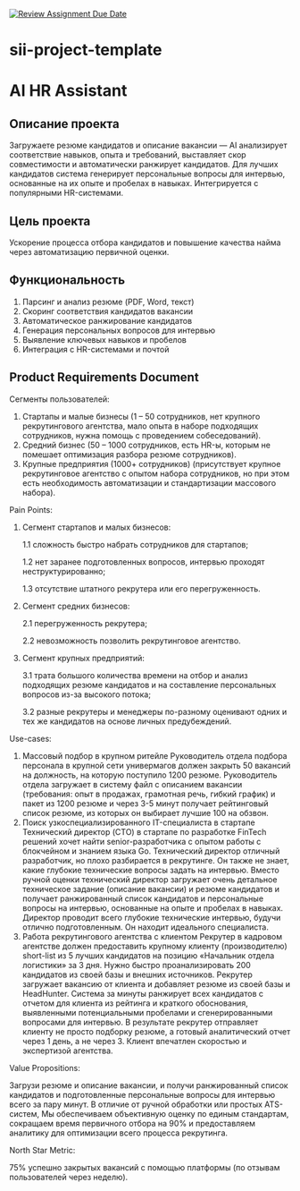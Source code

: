 [![Review Assignment Due Date](https://classroom.github.com/assets/deadline-readme-button-22041afd0340ce965d47ae6ef1cefeee28c7c493a6346c4f15d667ab976d596c.svg)](https://classroom.github.com/a/P3ZvldYO)
# sii-project-template
# AI HR Assistant

## Описание проекта

Загружаете резюме кандидатов и описание вакансии — AI анализирует соответствие навыков, опыта и требований, выставляет скор совместимости и автоматически ранжирует кандидатов. Для лучших кандидатов система генерирует персональные вопросы для интервью, основанные на их опыте и пробелах в навыках. Интегрируется с популярными HR-системами.

## Цель проекта

Ускорение процесса отбора кандидатов и повышение качества найма через автоматизацию первичной оценки.

## Функциональность

1. Парсинг и анализ резюме (PDF, Word, текст)
1. Скоринг соответствия кандидатов вакансии
1. Автоматическое ранжирование кандидатов
1. Генерация персональных вопросов для интервью
1. Выявление ключевых навыков и пробелов
1. Интеграция с HR-системами и почтой

## Product Requirements Document

Сегменты пользователей:

1)	Стартапы и малые бизнесы (1 – 50 сотрудников, нет крупного рекрутингового агентства, мало опыта в наборе подходящих сотрудников, нужна помощь с проведением собеседований).
2)	Средний бизнес (50 – 1000 сотрудников, есть HR-ы, которым не помешает оптимизация разбора резюме сотрудников).
3)	Крупные предприятия (1000+ сотрудников) (присутствует крупное рекрутинговое агентство с опытом набора сотрудников, но при этом есть необходимость автоматизации и стандартизации массового набора).

Pain Points:

1.	Сегмент стартапов и малых бизнесов:

    1.1 сложность быстро набрать сотрудников для стартапов;
  	
    1.2 нет заранее подготовленных вопросов, интервью проходят неструктурированно;
  	
    1.3 отсутствие штатного рекрутера или его перегруженность.
  	

1.	Сегмент средних бизнесов:

  	2.1 перегруженность рекрутера;
  	
    2.2 невозможность позволить рекрутинговое агентство.
  	
1.	Сегмент крупных предприятий:
   
    3.1 трата большого количества времени на отбор и анализ подходящих резюме кандидатов и на составление персональных вопросов из-за высокого потока;
   
    3.2 разные рекрутеры и менеджеры по-разному оценивают одних и тех же кандидатов на основе личных предубеждений.
   

Use-cases:

1.	Массовый подбор в крупном ритейле
Руководитель отдела подбора персонала в крупной сети универмагов должен закрыть 50 вакансий на должность, на которую поступило 1200 резюме. Руководитель отдела загружает в систему файл с описанием вакансии (требования: опыт в продажах, грамотная речь, гибкий график) и пакет из 1200 резюме и через 3-5 минут получает рейтинговый список резюме, из которых он выбирает лучшие 100 на обзвон.
2.	Поиск узкоспециализированного IT-специалиста в стартапе
Технический директор (CTO) в стартапе по разработке FinTech решений хочет найти senior-разработчика с опытом работы с блокчейном и знанием языка Go. Технический директор отличный разработчик, но плохо разбирается в рекрутинге. Он также не знает, какие глубокие технические вопросы задать на интервью. Вместо ручной оценки технический директор загружает очень детальное техническое задание (описание вакансии) и резюме кандидатов и получает ранжированный список кандидатов и персональные вопросы на интервью, основанные на опыте и пробелах в навыках. Директор проводит всего глубокие технические интервью, будучи отлично подготовленным. Он находит идеального специалиста.
3.	Работа рекрутингового агентства с клиентом
	Рекрутер в кадровом агентстве должен предоставить крупному клиенту (производителю) short-list из 5 лучших кандидатов на позицию «Начальник отдела логистики» за 3 дня. Нужно быстро проанализировать 200 кандидатов из своей базы и внешних источников. Рекрутер загружает вакансию от клиента и добавляет резюме из своей базы и HeadHunter. Система за минуты ранжирует всех кандидатов с отчетом для клиента из рейтинга и краткого обоснования, выявленными потенциальными пробелами и сгенерированными вопросами для интервью. В результате рекрутер отправляет клиенту не просто подборку резюме, а готовый аналитический отчет через 1 день, а не через 3. Клиент впечатлен скоростью и экспертизой агентства.

Value Propositions:

Загрузи резюме и описание вакансии, и получи ранжированный список кандидатов и подготовленные персональные вопросы для интервью всего за пару минут. В отличие от ручной обработки или простых ATS-систем,
Мы обеспечиваем объективную оценку по единым стандартам, сокращаем время первичного отбора на 90% и предоставляем аналитику для оптимизации всего процесса рекрутинга.

North Star Metric:

75% успешно закрытых вакансий с помощью платформы (по отзывам пользователей через неделю).
